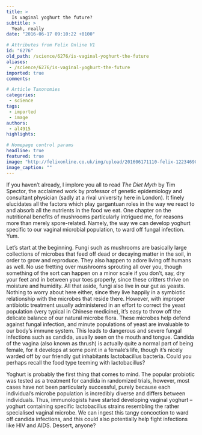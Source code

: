 ```yaml
---
title: >
  Is vaginal yoghurt the future?
subtitle: >
  Yeah, really
date: "2016-06-17 09:10:22 +0100"

# Attributes from Felix Online V1
id: "6276"
old_path: /science/6276/is-vaginal-yoghurt-the-future
aliases:
 - /science/6276/is-vaginal-yoghurt-the-future
imported: true
comments:

# Article Taxonomies
categories:
 - science
tags:
 - imported
 - image
authors:
 - al4915
highlights:

# Homepage control params
headline: true
featured: true
image: "http://felixonline.co.uk/img/upload/201606171110-felix-12234690843_bb05dd31dc_o.jpg"
image_caption: ""
---
```


If you haven’t already, I implore you all to read _The Diet Myth_ by Tim Spector, the acclaimed work by professor of genetic epidemiology and consultant physician (sadly at a rival university here in London). It finely elucidates all the factors which play gargantuan roles in the way we react to and absorb all the nutrients in the food we eat. One chapter on the nutritional benefits of mushrooms particularly intrigued me, for reasons more than merely spore-related. Namely, the way we can develop yoghurt specific to our vaginal microbial population, to ward off fungal infection. Yum.

Let’s start at the beginning. Fungi such as mushrooms are basically large collections of microbes that feed off dead or decaying matter in the soil, in order to grow and reproduce. They also happen to adore living off humans as well. No use fretting over mushrooms sprouting all over you, though something of the sort can happen on a minor scale if you don’t, say, dry your feet and in between your toes properly, since these critters thrive on moisture and humidity. All that aside, fungi also live in our gut as yeasts. Nothing to worry about here either, since they live happily in a symbiotic relationship with the microbes that reside there. However, with improper antibiotic treatment usually administered in an effort to correct the yeast population (very typical in Chinese medicine), it’s easy to throw off the delicate balance of our natural microbe flora. These microbes help defend against fungal infection, and minute populations of yeast are invaluable to our body’s immune system. This leads to dangerous and severe fungal infections such as candida, usually seen on the mouth and tongue. Candida of the vagina (also known as thrush) is actually quite a normal part of being female, for it develops at some point in a female’s life, though it’s nicely warded off by our friendly gut inhabitants lactobacillus bacteria. Could you perhaps recall the food type teeming with lactobacillus?

Yoghurt is probably the first thing that comes to mind. The popular probiotic was tested as a treatment for candida in randomized trials, however, most cases have not been particularly successful, purely because each individual’s microbe population is incredibly diverse and differs between individuals. Thus, immunologists have started developing vaginal yoghurt – yoghurt containing specific lactobacillus strains resembling the rather specialised vaginal microbe. We can ingest this tangy concoction to ward off candida infections, and this could also potentially help fight infections like HIV and AIDS. Dessert, anyone?

